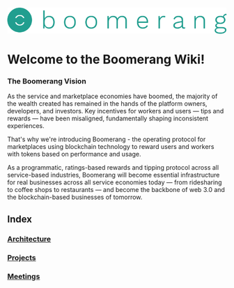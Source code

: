 ![alt text](https://github.com/BoomerangProject/boomerang-wiki/blob/master/images/logo.png "Boomerang Logo")
# Welcome to the Boomerang Wiki!

### The Boomerang Vision
As the service and marketplace economies have boomed, the majority of the wealth created has remained in the hands of the platform owners, developers, and investors. Key incentives for workers and users — tips and rewards — have been misaligned, fundamentally shaping inconsistent experiences.

That's why we're introducing Boomerang - the operating protocol for marketplaces using blockchain technology to reward users and workers with tokens based on performance and usage.

As a programmatic, ratings-based rewards and tipping protocol across all service-based industries, Boomerang will become essential infrastructure for real businesses across all service economies today — from ridesharing to coffee shops to restaurants — and become the backbone of web 3.0 and the blockchain-based businesses of tomorrow.

## Index
### [Architecture](https://github.com/BoomerangProject/boomerang-wiki/blob/master/architecture/README.md)
### [Projects](https://github.com/BoomerangProject/boomerang-wiki/tree/master/projects)
### [Meetings](https://github.com/BoomerangProject/boomerang-wiki/tree/master/meetings)
